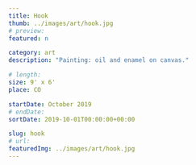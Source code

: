 ```yaml
---
title: Hook
thumb: ../images/art/hook.jpg
# preview:
featured: n

category: art
description: "Painting: oil and enamel on canvas."

# length:
size: 9' x 6'
place: CO

startDate: October 2019
# endDate:
sortDate: 2019-10-01T00:00:00+00:00

slug: hook
# url:
featuredImg: ../images/art/hook.jpg
---
```


